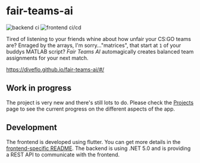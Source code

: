 # fair-teams-ai

![backend ci](https://github.com/diveflo/fair-teams-ai/workflows/backend%20ci/badge.svg) ![frontend ci/cd](https://github.com/diveflo/fair-teams-ai/workflows/frontend%20ci/cd/badge.svg)

Tired of listening to your friends whine about how unfair your CS:GO teams are? Enraged by the arrays, I'm sorry..."matrices", that start at `1` of your buddys MATLAB script?
*Fair Teams AI* automagically creates balanced team assignments for your next match.

https://diveflo.github.io/fair-teams-ai/#/

## Work in progress

The project is very new and there's still lots to do. Please check the [Projects](https://github.com/diveflo/fair-teams-ai/projects) page to see the current progress on the different aspects of the app.

## Development

The frontend is developed using flutter. You can get more details in the [frontend-specific README](https://github.com/diveflo/fair-teams-ai/blob/main/frontend/README.md).
The backend is using .NET 5.0 and is providing a REST API to communicate with the frontend.
